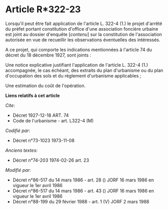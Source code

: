 # Article R*322-23

Lorsqu'il peut être fait application de l'article L. 322-4 (1.) le projet d'arrêté du préfet portant constitution d'office
d'une association foncière urbaine est joint au dossier d'enquête [*contenu*] sur la constitution de l'association autorisée
en vue de recueillir les observations éventuelles des intéressés.

A ce projet, qui comporte les indications mentionnées à l'article 74 du décret du 18 décembre 1927, sont joints :

Une notice explicative justifiant l'application de l'article L. 322-4 (1.) accompagnée, le cas échéant, des extraits du plan
d'urbanisme ou du plan d'occupation des sols et du règlement d'urbanisme applicables ;

Une estimation du coût de l'opération.

**Liens relatifs à cet article**

_Cite_:

  - Décret  1927-12-18 ART. 74
  - Code de l'urbanisme - art. L322-4 (M)

_Codifié par_:

  - Décret n°73-1023 1973-11-08

_Anciens textes_:

  - Décret n°74-203 1974-02-26 art. 23

_Modifié par_:

  - Décret n°86-517 du 14 mars 1986 - art. 28 () JORF 16 mars 1986 en   vigueur le 1er avril 1986
  - Décret n°86-517 du 14 mars 1986 - art. 43 () JORF 16 mars 1986 en   vigueur le 1er avril 1986
  - Décret n°88-199 du 29 février 1988 - art. 1 (V) JORF 2 mars 1988
